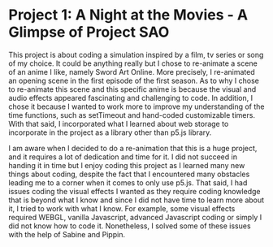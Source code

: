 # Project 1: A Night at the Movies - A Glimpse of Project SAO

This project is about coding a simulation inspired by a film, tv series or song of my choice. It could be anything really but I chose to re-animate a scene of an anime I like, namely Sword Art Online. More precisely, I re-animated an opening scene in the first episode of the first season. As to why I chose to re-animate this scene and this specific anime is because the visual and audio effects appeared fascinating and challenging to code. In addition, I chose it because I wanted to work more to improve my understanding of the time functions, such as setTimeout and hand-coded customizable timers. With that said, I incorporated what I learned about web storage to incorporate in the project as a library other than p5.js library.

I am aware when I decided to do a re-animation that this is a huge project, and it requires a lot of dedication and time for it. I did not succeed in handing it in time but I enjoy coding this project as I learned many new things about coding, despite the fact that I encountered many obstacles leading me to a corner when it comes to only use p5.js. That said, I had issues coding the visual effects I wanted as they require coding knowledge that is beyond what I know and since I did not have time to learn more about it, I tried to work with what I know. For example, some visual effects required WEBGL, vanilla Javascript, advanced Javascript coding or simply I did not know how to code it. Nonetheless, I solved some of these issues with the help of Sabine and Pippin.
